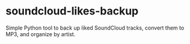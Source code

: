 # soundcloud-likes-backup
Simple Python tool to back up liked SoundCloud tracks, convert them to MP3, and organize by artist.

